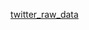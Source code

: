[twitter_raw_data](https://drive.google.com/drive/folders/155HRr403AsmV_m_xpZUxEQHQNgxrG1L-?usp=sharing)
